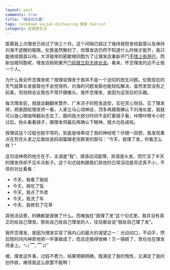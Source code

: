 ```yaml
---
layout: post
comments: true
title: "理发的乐趣"
tags: lockdown social-distancing 理发 haircut
category: 这就是生活
---
```


距离我上次理发已经过了快三个月。这个间隔已超过了维持我短发轻盈感以及保持刘海不遮眼的极限。伦敦虽然解封了，但理发店仍然不知道什么时候才能开，我只能继续翘首以待。大洋彼岸的密歇根同胞为了让理发店重新开门[不惜上街游行](https://www.newsweek.com/michigan-hair-stylists-plan-quarantine-protest-show-people-we-are-not-unintelligent-can-cut-1504553)，而新加坡同胞呢，理发店刚刚重开[门前就立刻大排长龙](https://www.straitstimes.com/singapore/hair-salons-get-ready-for-expected-influx-of-customers)。看来，怀念理发的远不止我一个人。

为什么我会怀念理发呢？按理说理发于我并不是一个迫切的民生问题。伦敦现在的天气就算长发披肩也不会觉得热，刘海的问题发箍也能轻松解决，虽然发型没有之前美，但视频会议我也不常开摄像头。我怀念理发，是因为这背后的乐趣。

每次理发前，我就会翻翻宋慧乔、广末凉子的短发造型，实在赏心悦目。见了理发师，把美图给理发师一看，人家立马心领神会，顶多再跟我确认下刘海长度，我就可以放心喝咖啡翻杂志去了。期间我大部分时间不会盯着镜子看，咔嚓咔嚓半小时过后，抬头看看镜子，跟理发师最后再确认下眼神，就大功告成啦。

按理说这个过程也挺平常的，到底是啥牵动了我的神经呢？仔细一回想，我发现重点在剪完头发之后我给爸妈闺蜜跟老张群发的那句：“今天，我理了发，你看怎么样？”

这句话神奇的地方在于，主语是“我”，谓语动词是理，宾语是头发，而忙活了半天的理发师却不见半点影子。这个句式结构跟我们其他的日常活动差异还真不小，不信你对比看看：

- 今天，我看了报纸
- 今天，我吃了饭
- 今天，我点了外卖
- 今天，我洗了车
- 今天，我修剪了花草

其他活动里，的确都是我做了什么。而唯独在“我理了发”这个句式里，我并没有真正的给自己理发。那些自己给自己理发的人，往往都会说“我给自己理了发”。

我怀念理发，是因为理发实现了我内心的最大的渴望之一：光动动口，不动手，然后短时间内神奇地把一件事做成了，而且还做得很棒！万一搞砸了，责任也在理发师身上。ㄟ( ▔, ▔ )ㄏ

嗳，理发这件事，过程不费力，结果预期明确，既满足了我的惰性，又满足了我的创作欲，难怪我这么欲罢不能啊！
 




